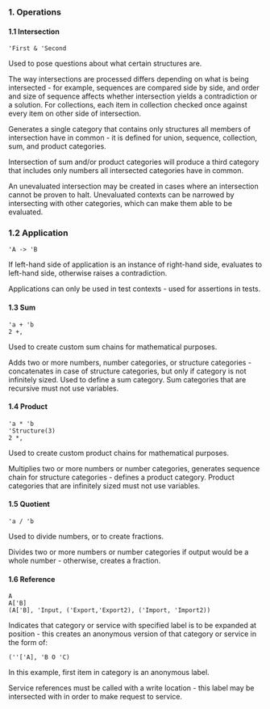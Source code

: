 ### 1. Operations
#### 1.1 Intersection
    'First & 'Second

Used to pose questions about what certain structures are.

The way intersections are processed differs depending on what is being intersected -
for example, sequences are compared side by side, and order and size of sequence
affects whether intersection yields a contradiction or a solution. For collections,
each item in collection checked once against every item on other side of intersection.

Generates a single category that contains only structures all members of intersection have in common - it is defined for union, sequence, collection, sum, and product categories.

Intersection of sum and/or product categories will produce a third category that includes
only numbers all intersected categories have in common.

An unevaluated intersection may be created in cases where an intersection cannot be proven to halt. Unevaluated contexts can be narrowed by intersecting with other categories, which can make them able to be evaluated.

### 1.2 Application
    'A -> 'B

If left-hand side of application is an instance of right-hand side, evaluates to left-hand side, otherwise raises a contradiction.

Applications can only be used in test contexts - used for assertions in tests.

#### 1.3 Sum
    'a + 'b
    2 +,

Used to create custom sum chains for mathematical purposes.

Adds two or more numbers, number categories, or structure categories - concatenates in case of structure categories, but only if category is not infinitely sized. Used to define a sum category. Sum categories that are recursive must not use variables.

#### 1.4 Product
    'a * 'b
    'Structure(3)
    2 *,

Used to create custom product chains for mathematical purposes.

Multiplies two or more numbers or number categories, generates sequence chain for structure categories - defines a product category. Product categories that are infinitely sized must not use variables.

#### 1.5 Quotient
    'a / 'b

Used to divide numbers, or to create fractions.

Divides two or more numbers or number categories if output would be a whole
number - otherwise, creates a fraction.

#### 1.6 Reference
    A
    A['B]
    (A['B], 'Input, ('Export,'Export2), ('Import, 'Import2))

Indicates that category or service with specified label is to be expanded at position - this creates an anonymous version of that category or service in the form of:

    (''['A], 'B O 'C)

In this example, first item in category is an anonymous label.

Service references must be called with a write location - this label may be intersected with in order to make request to service.